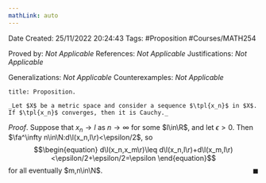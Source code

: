 ```yaml
---
mathLink: auto
---
```


<div class="topSpace"></div>

Date Created: 25/11/2022 20:24:43
Tags: #Proposition #Courses/MATH254

Proved by: _Not Applicable_
References: _Not Applicable_
Justifications: _Not Applicable_

Generalizations: _Not Applicable_
Counterexamples: _Not Applicable_

``` ad-Proposition
title: Proposition.

_Let $X$ be a metric space and consider a sequence $\tpl{x_n}$ in $X$. If $\tpl{x_n}$ converges, then it is Cauchy._

```

_Proof_. Suppose that $x_n\to l$ as $n\to\infty$ for some $l\in\R$, and let $\epsilon>0$. Then $\fa^\infty n\in\N:d\l(x_n,l\r)<\epsilon/2$, so
$$\begin{equation}
    d\l(x_n,x_m\r)\leq d\l(x_n,l\r)+d\l(x_m,l\r)<\epsilon/2+\epsilon/2=\epsilon
\end{equation}$$
for all eventually $m,n\in\N$.<span style="float:right;">$\blacksquare$</span>
